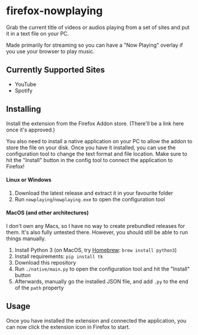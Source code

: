 # firefox-nowplaying

Grab the current title of videos or audios playing from a set of sites and put it in a text file on your PC.

Made primarily for streaming so you can have a "Now Playing" overlay if you use your browser to play music.

## Currently Supported Sites

- YouTube
- Spotify

## Installing

Install the extension from the Firefox Addon store. (There'll be a link here once it's approved.)

You also need to install a native application on your PC to allow the addon to store the file on your disk. Once you
have it installed, you can use the configuration tool to change the text format and file location. Make sure to hit the
"Install" button in the config tool to connect the application to Firefox!

#### Linux or Windows

1. Download the latest release and extract it in your favourite folder
1. Run `nowplaying`/`nowplaying.exe` to open the configuration tool

#### MacOS (and other architectures)

I don't own any Macs, so I have no way to create prebundled releases for them. It's also fully untested there. However,
you should still be able to run things manually.

1. Install Python 3 (on MacOS, try [Homebrew](https://brew.sh): `brew install python3`)
1. Install requirements: `pip install tk`
1. Download this repository
1. Run `./native/main.py` to open the configuration tool and hit the "Install" button
1. Afterwards, manually go the installed JSON file, and add `.py` to the end of the `path` property

## Usage

Once you have installed the extension and connected the application, you can now click the extension icon in Firefox to
start.
